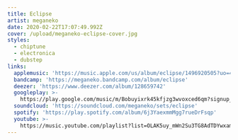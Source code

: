 ```yaml
---
title: Eclipse
artist: meganeko
date: 2020-02-22T17:07:49.992Z
cover: /upload/meganeko-eclipse-cover.jpg
styles:
  - chiptune
  - electronica
  - dubstep
links:
  applemusic: 'https://music.apple.com/us/album/eclipse/1496920505?uo=4'
  bandcamp: 'https://meganeko.bandcamp.com/album/eclipse'
  deezer: 'https://www.deezer.com/album/128659742'
  googleplay: >-
    https://play.google.com/music/m/Bobuyixrk45kfjzg3wvoxced6qm?signup_if_needed=1
  soundcloud: 'https://soundcloud.com/meganeko/sets/eclipse'
  spotify: 'https://play.spotify.com/album/6j3YaexmmMgg7rueDrFsqp'
  youtube: >-
    https://music.youtube.com/playlist?list=OLAK5uy_mWn2Su3TG8AdTDYwxamy-SytGpUY190l8
---
```


